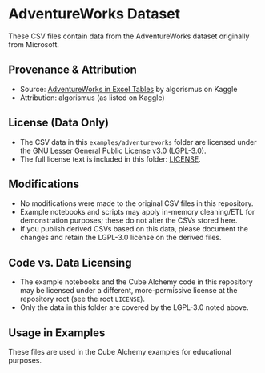 # AdventureWorks Dataset

These CSV files contain data from the AdventureWorks dataset originally from Microsoft.

## Provenance & Attribution

- Source: [AdventureWorks in Excel Tables](https://www.kaggle.com/datasets/algorismus/adventure-works-in-excel-tables) by algorismus on Kaggle
- Attribution: algorismus (as listed on Kaggle)

## License (Data Only)

- The CSV data in this `examples/adventureworks` folder are licensed under the GNU Lesser General Public License v3.0 (LGPL-3.0).
- The full license text is included in this folder: [LICENSE](./LICENSE).

## Modifications

- No modifications were made to the original CSV files in this repository.
- Example notebooks and scripts may apply in-memory cleaning/ETL for demonstration purposes; these do not alter the CSVs stored here.
- If you publish derived CSVs based on this data, please document the changes and retain the LGPL-3.0 license on the derived files.

## Code vs. Data Licensing

- The example notebooks and the Cube Alchemy code in this repository may be licensed under a different, more-permissive license at the repository root (see the root `LICENSE`).
- Only the data in this folder are covered by the LGPL-3.0 noted above.

## Usage in Examples

These files are used in the Cube Alchemy examples for educational purposes.